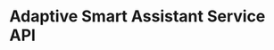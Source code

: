 # Adaptive Smart Assistant Service API

<swagger-ui src="https://cyberrangecz.github.io/backend-adaptive-smart-assistant/adaptive-smart-assistant-swagger-docs.yaml"/>